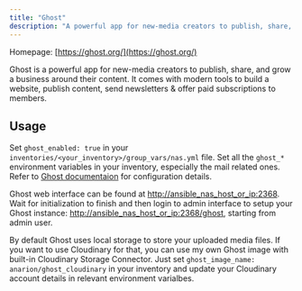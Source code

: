 ```yaml
---
title: "Ghost"
description: "A powerful app for new-media creators to publish, share, and grow a business around their content"
---
```


Homepage: [https://ghost.org/](https://ghost.org/)

Ghost is a powerful app for new-media creators to publish, share, and grow a business around their content. It comes with modern tools to build a website, publish content, send newsletters & offer paid subscriptions to members.

## Usage

Set `ghost_enabled: true` in your `inventories/<your_inventory>/group_vars/nas.yml` file.
Set all the `ghost_*` environment variables in your inventory, especially the mail related ones. Refer to [Ghost documentaion](https://ghost.org/docs/config/) for configuration details.

Ghost web interface can be found at [http://ansible_nas_host_or_ip:2368](http://ansible_nas_host_or_ip:2368). Wait for initialization to finish and then login to admin interface to setup your Ghost instance: [http://ansible_nas_host_or_ip:2368/ghost](http://ansible_nas_host_or_ip:2368/ghost), starting from admin user.

By default Ghost uses local storage to store your uploaded media files. If you want to use Cloudinary for that, you can use my own Ghost image with built-in Cloudinary Storage Connector. Just set `ghost_image_name: anarion/ghost_cloudinary` in your inventory and update your Cloudinary account details in relevant environment varialbes.
